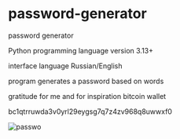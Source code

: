 # password-generator
password generator

Python programming language version 3.13+

interface language Russian/English

program generates a password based on words

 gratitude for me and for inspiration bitcoin wallet 
 
 bc1qtrruwda3v0yrl29eygsg7q7z4zv968q8uwwxf0


<img src="https://i.ibb.co/Tx2z3tYw/passwo.png" alt="passwo" border="0"></a>
